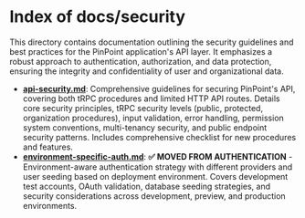 # Index of docs/security

This directory contains documentation outlining the security guidelines and best practices for the PinPoint application's API layer. It emphasizes a robust approach to authentication, authorization, and data protection, ensuring the integrity and confidentiality of user and organizational data.

- **[api-security.md](./api-security.md)**: Comprehensive guidelines for securing PinPoint's API, covering both tRPC procedures and limited HTTP API routes. Details core security principles, tRPC security levels (public, protected, organization procedures), input validation, error handling, permission system conventions, multi-tenancy security, and public endpoint security patterns. Includes comprehensive checklist for new procedures and features.
- **[environment-specific-auth.md](./environment-specific-auth.md)**: **✅ MOVED FROM AUTHENTICATION** - Environment-aware authentication strategy with different providers and user seeding based on deployment environment. Covers development test accounts, OAuth validation, database seeding strategies, and security considerations across development, preview, and production environments.
